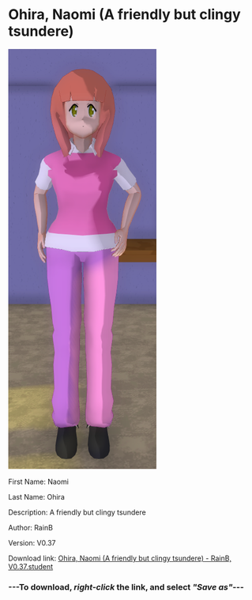 # Ohira, Naomi (A friendly but clingy tsundere)

<img src = "https://raw.githubusercontent.com/Arbiter1223/Daigaku-Gurashi-Custom-Students/master/Students/Files/Ohira%2C%20Naomi%20(A%20friendly%20but%20clingy%20tsundere).png">

First Name: Naomi

Last Name: Ohira

Description: A friendly but clingy tsundere

Author: RainB

Version: V0.37

Download link: <a href="https://raw.githubusercontent.com/Arbiter1223/Daigaku-Gurashi-Custom-Students/master/Students/Files/Ohira%2C%20Naomi%20(A%20friendly%20but%20clingy%20tsundere)%20-%20RainB%2C%20V0.37.student">Ohira, Naomi (A friendly but clingy tsundere) - RainB, V0.37.student</a>

### ---**To download, _right-click_ the link, and select _"Save as"_**---
